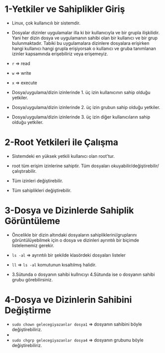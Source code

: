 # 1-Yetkiler ve Sahiplikler Giriş
- Linux, çok kullanıcılı bir sistemdir.
- Dosyalar dizinler uygulamalar illa ki bir kullanıcıyla ve bir grupla ilişkilidir. Yani her dizin dosya ve uygulamanın sahibi olan bir kullanıcı ve bir grup bulunmaktadır. Tabiki bu uygulamalara dizinlere dosyalara erişirken hangi kullanıcı hangi grupla erişiyorsak o kullanıcı ve gruba tanımlanan izinler kapsamında erişebiliriz veya erişemeyiz.
- `r` => read
- `w` => write
- `x` => execute

- Dosya/uygulama/dizin izinlerinde 1. üç izin kullanıcının sahip olduğu yetkiler.
- Dosya/uygulama/dizin izinlerinde 2. üç izin grubun sahip olduğu yetkiler.
- Dosya/uygulama/dizin izinlerinde 3. üç izin diğer kullanıcıların sahip olduğu yetkiler.

# 2-Root Yetkileri ile Çalışma
- Sistemdeki en yüksek yetkili kullanıcı olan root'tur.

- root tüm erişim izinlerine sahiptir. Tüm dosyaları okuyabilir/değiştirebilir/çalıştırabilir.

- Tüm izinleri değiştirebilir.

- Tüm sahiplikleri değiştirebilir.

# 3-Dosya ve Dizinlerde Sahiplik Görüntüleme
- Öncelikle bir dizin altındaki dosyaların sahipliklerini/gruplarını görüntülüyebilmek için o dosya ve dizinleri ayrıntılı bir biçimde listelememiz gerekir.

- `ls -al` => ayrıntılı bir şekilde klasördeki dosyaları listeler
- `ll` => `ls -al` komutunun kısaltılmış halidir.

- 3.Sütunda o dosyanın sahibi kullnıcıyı 4.Sütunda ise o dosyanın sahibi grubu görebilirsiniz.

# 4-Dosya ve Dizinlerin Sahibini Değiştirme
- `sudo chown gelecegiyazanlar dosya1` => dosyanın sahibini böyle değiştirebiliriz.
- 
- `sudo chgrp gelecegiyazanlar dosya4` => dosyanın grubunu böyle değiştirebiliriz.